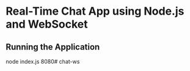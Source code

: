 # Real-Time Chat App using Node.js and WebSocket

## Running the Application
node index.js 8080#   c h a t - w s  
 